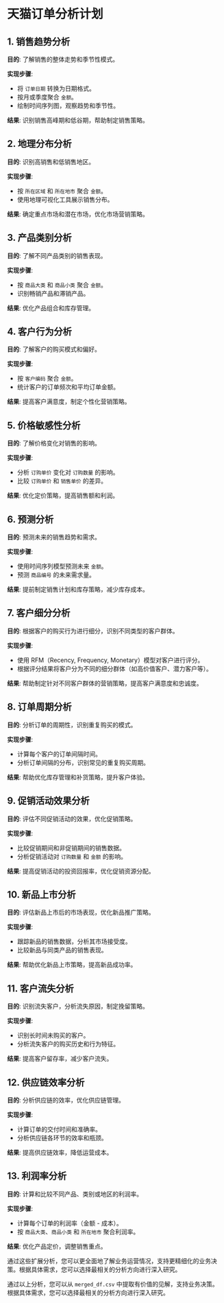 # 天猫订单分析计划

## 1. 销售趋势分析

**目的**: 了解销售的整体走势和季节性模式。

**实现步骤**:
- 将 `订单日期` 转换为日期格式。
- 按月或季度聚合 `金额`。
- 绘制时间序列图，观察趋势和季节性。

**结果**: 识别销售高峰期和低谷期，帮助制定销售策略。

## 2. 地理分布分析

**目的**: 识别高销售和低销售地区。

**实现步骤**:
- 按 `所在区域` 和 `所在地市` 聚合 `金额`。
- 使用地理可视化工具展示销售分布。

**结果**: 确定重点市场和潜在市场，优化市场营销策略。

## 3. 产品类别分析

**目的**: 了解不同产品类别的销售表现。

**实现步骤**:
- 按 `商品大类` 和 `商品小类` 聚合 `金额`。
- 识别畅销产品和滞销产品。

**结果**: 优化产品组合和库存管理。

## 4. 客户行为分析

**目的**: 了解客户的购买模式和偏好。

**实现步骤**:
- 按 `客户编码` 聚合 `金额`。
- 统计客户的订单频次和平均订单金额。

**结果**: 提高客户满意度，制定个性化营销策略。

## 5. 价格敏感性分析

**目的**: 了解价格变化对销售的影响。

**实现步骤**:
- 分析 `订购单价` 变化对 `订购数量` 的影响。
- 比较 `订购单价` 和 `销售单价` 的差异。

**结果**: 优化定价策略，提高销售额和利润。

## 6. 预测分析

**目的**: 预测未来的销售趋势和需求。

**实现步骤**:
- 使用时间序列模型预测未来 `金额`。
- 预测 `商品编号` 的未来需求量。

**结果**: 提前制定销售计划和库存策略，减少库存成本。

## 7. 客户细分分析

**目的**: 根据客户的购买行为进行细分，识别不同类型的客户群体。

**实现步骤**:
- 使用 RFM（Recency, Frequency, Monetary）模型对客户进行评分。
- 根据评分结果将客户分为不同的细分群体（如高价值客户、潜力客户等）。

**结果**: 帮助制定针对不同客户群体的营销策略，提高客户满意度和忠诚度。

## 8. 订单周期分析

**目的**: 分析订单的周期性，识别重复购买的模式。

**实现步骤**:
- 计算每个客户的订单间隔时间。
- 分析订单间隔的分布，识别常见的重复购买周期。

**结果**: 帮助优化库存管理和补货策略，提升客户体验。

## 9. 促销活动效果分析

**目的**: 评估不同促销活动的效果，优化促销策略。

**实现步骤**:
- 比较促销期间和非促销期间的销售数据。
- 分析促销活动对 `订购数量` 和 `金额` 的影响。

**结果**: 提高促销活动的投资回报率，优化促销资源分配。

## 10. 新品上市分析

**目的**: 评估新品上市后的市场表现，优化新品推广策略。

**实现步骤**:
- 跟踪新品的销售数据，分析其市场接受度。
- 比较新品与同类产品的销售表现。

**结果**: 帮助优化新品上市策略，提高新品成功率。

## 11. 客户流失分析

**目的**: 识别流失客户，分析流失原因，制定挽留策略。

**实现步骤**:
- 识别长时间未购买的客户。
- 分析流失客户的购买历史和行为特征。

**结果**: 提高客户留存率，减少客户流失。

## 12. 供应链效率分析

**目的**: 分析供应链的效率，优化供应链管理。

**实现步骤**:
- 计算订单的交付时间和准确率。
- 分析供应链各环节的效率和瓶颈。

**结果**: 提高供应链效率，降低运营成本。

## 13. 利润率分析

**目的**: 计算和比较不同产品、类别或地区的利润率。

**实现步骤**:
- 计算每个订单的利润率（金额 - 成本）。
- 按 `商品大类`、`商品小类` 和 `所在地市` 聚合利润率。

**结果**: 优化产品定价，调整销售重点。

通过这些扩展分析，您可以更全面地了解业务运营情况，支持更精细化的业务决策。根据具体需求，您可以选择最相关的分析方向进行深入研究。

通过以上分析，您可以从 `merged_df.csv` 中提取有价值的见解，支持业务决策。根据具体需求，您可以选择最相关的分析方向进行深入研究。